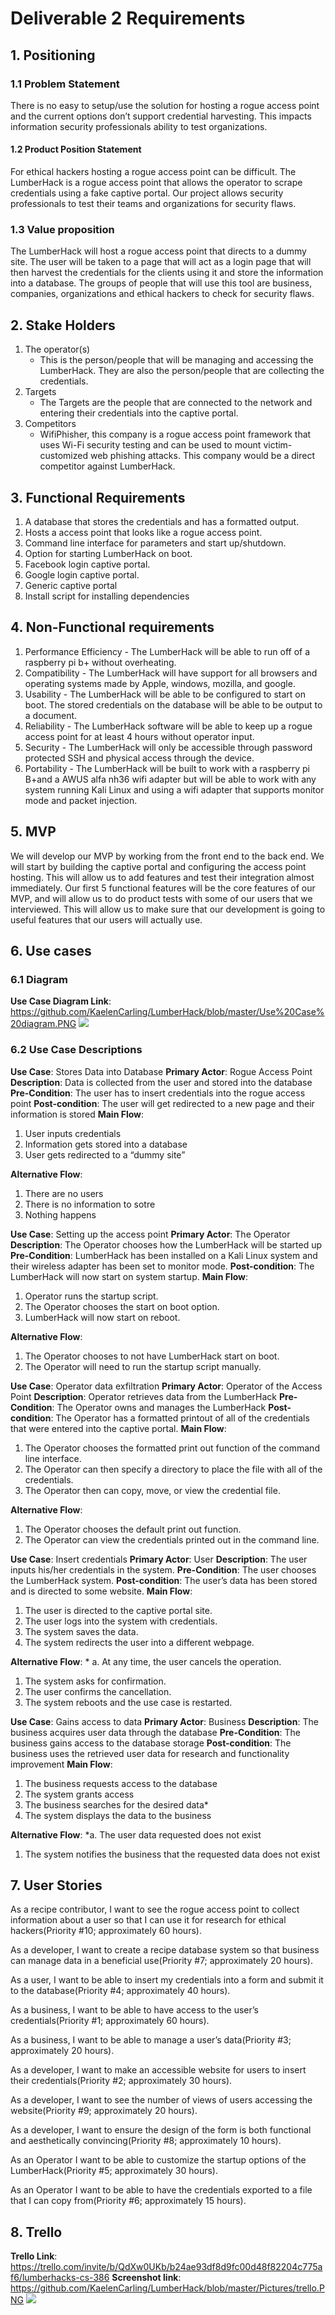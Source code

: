 # Deliverable 2 Requirements

## 1. Positioning
### 1.1 Problem Statement

There is no easy to setup/use the solution for hosting a rogue access point and the current options don’t support credential harvesting. This impacts information security professionals ability to test organizations.

#### 1.2 Product Position Statement 
For ethical hackers hosting a rogue access point can be difficult. The LumberHack is a rogue access point that allows the operator to scrape credentials using a fake captive portal. Our project allows security professionals to test their teams and organizations for security flaws.

### 1.3 Value proposition
The LumberHack will host a rogue access point that directs to a dummy site. The user will be taken to a page that will act as a login page that will then harvest the credentials for the clients using it and store the information into a database. The groups of people that will use this tool are business, companies, organizations and ethical hackers to check for security flaws. 


## 2. Stake Holders

1. The operator(s)
    * This is the person/people that will be managing and accessing the LumberHack. They are also the person/people that are collecting the credentials.
2. Targets
    * The Targets are the people that are connected to the network and entering their credentials into the captive portal.
3. Competitors
    * WifiPhisher, this company is a rogue access point framework that uses Wi-Fi security testing and can be used to mount victim-customized web phishing attacks. This company would be a direct competitor against LumberHack.

## 3. Functional Requirements
1. A database that stores the credentials and has a formatted output.
2. Hosts a access point that looks like a rogue access point.
3. Command line interface for parameters and start up/shutdown.
4. Option for starting LumberHack on boot.
5. Facebook login captive portal.
6. Google login captive portal.
7. Generic captive portal
8. Install script for installing dependencies

## 4. Non-Functional requirements
1. Performance Efficiency - The LumberHack will be able to run off of a raspberry pi b+ without overheating.
2. Compatibility -  The LumberHack will have support for all browsers and operating systems made by Apple, windows, mozilla, and google.
3. Usability - The LumberHack will be able to be configured to start on boot. The stored credentials on the database will be able to be output to a document.
4. Reliability - The LumberHack software will be able to keep up a rogue access point for at least 4 hours without operator input.
5. Security - The LumberHack will only be accessible through password protected SSH and physical access through the device.
6. Portability - The LumberHack will be built to work with a raspberry pi B+and a AWUS alfa nh36 wifi adapter but will be able to work with any system running Kali Linux and using a wifi adapter that supports monitor mode and packet injection.

## 5. MVP
We will develop our MVP by working from the front end to the back end. We will start by building the captive portal and configuring the access point hosting. This will allow us to add features and test their integration almost immediately. Our first 5 functional features will be the core features of our MVP, and will allow us to do product tests with some of our users that we interviewed. This will allow us to make sure that our development is going to useful features that our users will actually use.

## 6. Use cases
### 6.1 Diagram
**Use Case Diagram Link**: https://github.com/KaelenCarling/LumberHack/blob/master/Use%20Case%20diagram.PNG
![](https://github.com/KaelenCarling/LumberHack/blob/master/Pictures/Use%20Case%20diagram.PNG)

### 6.2 Use Case Descriptions
**Use Case**: Stores Data into Database
**Primary Actor**: Rogue Access Point
**Description**: Data is collected from the user and stored into the database
**Pre-Condition**: The user has to insert credentials into the rogue access point 
**Post-condition**: The user will get redirected to a new page and their information is stored 
**Main Flow**: 
1. User inputs credentials
2. Information gets stored into a database
3. User gets redirected to a “dummy site” 

**Alternative Flow**:
1. There are no users
2. There is no information to sotre
3. Nothing happens

**Use Case**: Setting up the access point
**Primary Actor**: The Operator
**Description**: The Operator chooses how the LumberHack will be started up
**Pre-Condition**:   LumberHack has been installed on a Kali Linux system and their wireless adapter has been set to monitor mode.
**Post-condition**:  The LumberHack will now start on system startup.
**Main Flow**: 
1. Operator runs the startup script.
2. The Operator chooses the start on boot option.
3. LumberHack will now start on reboot.

**Alternative Flow**:
1. The Operator chooses to not have LumberHack start on boot.
2. The Operator will need to run the startup script manually.

**Use Case**: Operator data exfiltration
**Primary Actor**: Operator of the Access Point
**Description**: Operator retrieves data from the LumberHack
**Pre-Condition**:  The Operator owns and manages the LumberHack
**Post-condition**:  The Operator has a formatted printout of all of the credentials that were entered into the captive portal.
**Main Flow**: 
1. The Operator chooses the formatted print out function of the command line interface.
2. The Operator can then specify a directory to place the file with all of the credentials.
3. The Operator then can copy, move, or view the credential file.

**Alternative Flow**:
1. The Operator chooses the default print out function.
2. The Operator can view the credentials printed out in the command line.

**Use Case**: Insert credentials
**Primary Actor**: User
**Description**: The user inputs his/her credentials in the system.
**Pre-Condition**:  The user chooses the LumberHack system.
**Post-condition**:  The user’s data has been stored and is directed to some website.
**Main Flow**: 
1. The user is directed to the captive portal site.
2. The user logs into the system with credentials.
3. The system saves the data.
4. The system redirects the user into a different webpage.

**Alternative Flow**: * a. At any time, the user cancels the operation.
1. The system asks for confirmation.
2. The user confirms the cancellation.
3. The system reboots and the use case is restarted.

**Use Case**: Gains access to data
**Primary Actor**: Business
**Description**: The business acquires user data through the database
**Pre-Condition**:  The business gains access to the database storage
**Post-condition**:  The business uses the retrieved user data for research and functionality improvement
**Main Flow**: 
1. The business requests access to the database
2. The system grants access
3. The business searches for the desired data*
4. The system displays the data to the business

**Alternative Flow**: *a. The user data requested does not exist
1. The system notifies the business that the requested data does not exist

## 7. User Stories
As a recipe contributor, I want to see the rogue access point to collect information about a user so that I can use it for research for ethical hackers(Priority #10; approximately 60 hours).

As a developer, I want to create a recipe database system so that business can manage data in a beneficial use(Priority #7; approximately 20 hours).

As a user, I want to be able to insert my credentials into a form and submit it to the database(Priority #4; approximately 40 hours).

As a business, I want to be able to have access to the user’s credentials(Priority #1; approximately 60 hours).

As a business, I want to be able to manage a user’s data(Priority #3; approximately 20 hours). 

As a developer, I want to make an accessible website for users to insert their credentials(Priority #2; approximately 30 hours). 

As a developer, I want to see the number of views of users accessing the website(Priority #9; approximately 20 hours).

As a developer, I want to ensure the design of the form is both functional and aesthetically convincing(Priority #8; approximately 10 hours).

As an Operator I want to be able to customize the startup options of the LumberHack(Priority #5; approximately 30 hours).

As an Operator I want to be able to have the credentials exported to a file that I can copy from(Priority #6; approximately 15 hours).

## 8. Trello
**Trello Link**: https://trello.com/invite/b/QdXw0UKb/b24ae93df8d9fc00d48f82204c775af6/lumberhacks-cs-386
**Screenshot link**: https://github.com/KaelenCarling/LumberHack/blob/master/Pictures/trello.PNG
![](https://github.com/KaelenCarling/LumberHack/blob/master/Pictures/trello.PNG)



